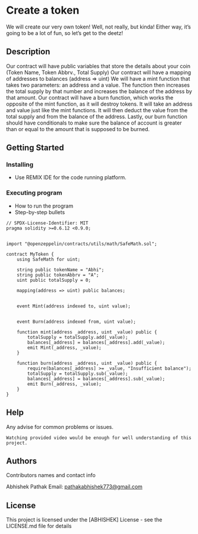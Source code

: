 # Create a token
We will create our very own token! Well, not really, but kinda! Either way, it’s going to be a lot of fun, so let’s get to the deetz!

## Description

Our contract will have public variables that store the details about your coin (Token Name, Token Abbrv., Total Supply)
Our contract will have a mapping of addresses to balances (address => uint)
We will have a mint function that takes two parameters: an address and a value. The function then increases the total supply by that number and increases the balance of the address by that amount.
Our contract will have a burn function, which works the opposite of the mint function, as it will destroy tokens. It will take an address and value just like the mint functions. It will then deduct the value from the total supply and from the balance of the address.
Lastly, our burn function should have conditionals to make sure the balance of account is greater than or equal to the amount that is supposed to be burned.

## Getting Started

### Installing

* Use REMIX IDE for the code running platform.

### Executing program

* How to run the program
* Step-by-step bullets
```
// SPDX-License-Identifier: MIT
pragma solidity >=0.6.12 <0.9.0;


import "@openzeppelin/contracts/utils/math/SafeMath.sol";

contract MyToken {
    using SafeMath for uint;

    string public tokenName = "Abhi";
    string public tokenAbbrv = "A";
    uint public totalSupply = 0;

    mapping(address => uint) public balances;

   
    event Mint(address indexed to, uint value);

   
    event Burn(address indexed from, uint value);

    function mint(address _address, uint _value) public {
        totalSupply = totalSupply.add(_value);
        balances[_address] = balances[_address].add(_value);
        emit Mint(_address, _value);
    }

    function burn(address _address, uint _value) public {
        require(balances[_address] >= _value, "Insufficient balance");
        totalSupply = totalSupply.sub(_value);
        balances[_address] = balances[_address].sub(_value);
        emit Burn(_address, _value);
    }
}
```

## Help

Any advise for common problems or issues.
```
Watching provided video would be enough for well understanding of this project.
```

## Authors

Contributors names and contact info

Abhishek Pathak
Email: pathakabhishek773@gmail.com


## License

This project is licensed under the [ABHISHEK] License - see the LICENSE.md file for details
